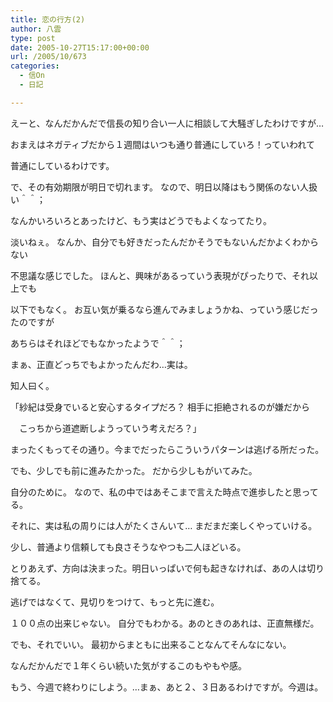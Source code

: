 ```yaml
---
title: 恋の行方(2)
author: 八雲
type: post
date: 2005-10-27T15:17:00+00:00
url: /2005/10/673
categories:
  - 信On
  - 日記

---
```

えーと、なんだかんだで信長の知り合い一人に相談して大騒ぎしたわけですが…
  
おまえはネガティブだから１週間はいつも通り普通にしていろ！っていわれて
  
普通にしているわけです。
  
で、その有効期限が明日で切れます。 なので、明日以降はもう関係のない人扱い＾＾；

なんかいろいろとあったけど、もう実はどうでもよくなってたり。
  
淡いねぇ。 なんか、自分でも好きだったんだかそうでもないんだかよくわからない
  
不思議な感じでした。 ほんと、興味があるっていう表現がぴったりで、それ以上でも
  
以下でもなく。 お互い気が乗るなら進んでみましょうかね、っていう感じだったのですが
  
あちらはそれほどでもなかったようで＾＾；

まぁ、正直どっちでもよかったんだわ…実は。
  
知人曰く。
  
「紗紀は受身でいると安心するタイプだろ？ 相手に拒絶されるのが嫌だから
  
　こっちから道遮断しようっていう考えだろ？」

まったくもってその通り。今までだったらこういうパターンは逃げる所だった。
  
でも、少しでも前に進みたかった。 だから少しもがいてみた。
  
自分のために。 なので、私の中ではあそこまで言えた時点で進歩したと思ってる。
  
それに、実は私の周りには人がたくさんいて… まだまだ楽しくやっていける。
  
少し、普通より信頼しても良さそうなやつも二人ほどいる。

とりあえず、方向は決まった。明日いっぱいで何も起きなければ、あの人は切り捨てる。
  
逃げではなくて、見切りをつけて、もっと先に進む。

１００点の出来じゃない。 自分でもわかる。あのときのあれは、正直無様だ。
  
でも、それでいい。 最初からまともに出来ることなんてそんなにない。

なんだかんだで１年くらい続いた気がするこのもやもや感。
  
もう、今週で終わりにしよう。…まぁ、あと２、３日あるわけですが。今週は。